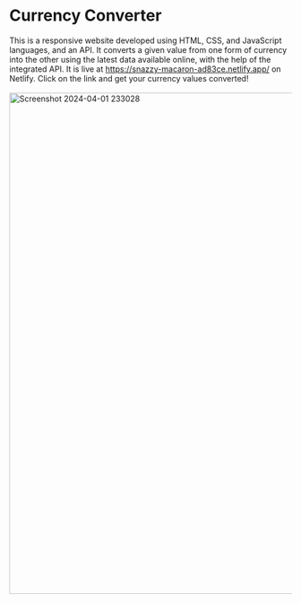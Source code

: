 # Currency Converter
This is a responsive website developed using HTML, CSS, and JavaScript languages, and an API. It converts a given value from one form of currency into the other using the latest data available online, with the help of the integrated API. It is live at https://snazzy-macaron-ad83ce.netlify.app/ on Netlify. Click on the link and get your currency values converted!<br><br>
<img width="895" alt="Screenshot 2024-04-01 233028" src="https://github.com/alishasingh06/currency-converter/assets/114938485/619e9ff0-3bd3-47f3-8ab0-c8b1b723e714">

